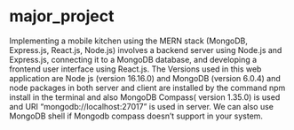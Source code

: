 # major_project

Implementing a mobile kitchen using the MERN stack (MongoDB, Express.js, React.js, Node.js) involves a backend server using Node.js and Express.js, connecting it to a MongoDB database, and developing a frontend user interface using React.js. The Versions used in this web application are Node js (version 16.16.0) and MongoDB (version 6.0.4) and node packages in both server and client are installed by the command npm install in the terminal and also MongoDB Compass( version 1.35.0) is used and URI “mongodb://localhost:27017” is used in server. We can also use MongoDB shell if Mongodb compass doesn’t support in your system.

